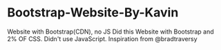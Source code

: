 # Bootstrap-Website-By-Kavin
Website with Bootstrap(CDN), no JS
Did this Website with Bootstrap and 2% OF CSS. Didn't use JavaScript.
Inspiration from @bradtraversy
